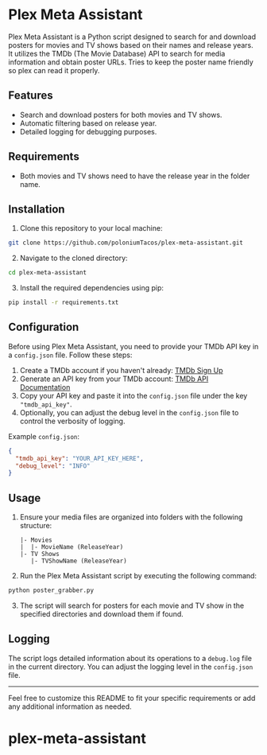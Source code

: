 # Plex Meta Assistant

Plex Meta Assistant is a Python script designed to search for and download posters for movies and TV shows based on their names and release years. It utilizes the TMDb (The Movie Database) API to search for media information and obtain poster URLs. Tries to keep the poster name friendly so plex can read it properly.

## Features

- Search and download posters for both movies and TV shows.
- Automatic filtering based on release year.
- Detailed logging for debugging purposes.

## Requirements

- Both movies and TV shows need to have the release year in the folder name.

## Installation

1. Clone this repository to your local machine:

```bash
git clone https://github.com/poloniumTacos/plex-meta-assistant.git
```

2. Navigate to the cloned directory:

```bash
cd plex-meta-assistant
```

3. Install the required dependencies using pip:

```bash
pip install -r requirements.txt
```

## Configuration

Before using Plex Meta Assistant, you need to provide your TMDb API key in a `config.json` file. Follow these steps:

1. Create a TMDb account if you haven't already: [TMDb Sign Up](https://www.themoviedb.org/signup)
2. Generate an API key from your TMDb account: [TMDb API Documentation](https://developers.themoviedb.org/3/getting-started/introduction)
3. Copy your API key and paste it into the `config.json` file under the key `"tmdb_api_key"`.
4. Optionally, you can adjust the debug level in the `config.json` file to control the verbosity of logging.

Example `config.json`:

```json
{
  "tmdb_api_key": "YOUR_API_KEY_HERE",
  "debug_level": "INFO"
}
```

## Usage

1. Ensure your media files are organized into folders with the following structure:

   ```
   |- Movies
   |  |- MovieName (ReleaseYear)
   |- TV Shows
      |- TVShowName (ReleaseYear)
   ```

2. Run the Plex Meta Assistant script by executing the following command:

```bash
python poster_grabber.py
```

3. The script will search for posters for each movie and TV show in the specified directories and download them if found.

## Logging

The script logs detailed information about its operations to a `debug.log` file in the current directory. You can adjust the logging level in the `config.json` file.

---

Feel free to customize this README to fit your specific requirements or add any additional information as needed.

# plex-meta-assistant
